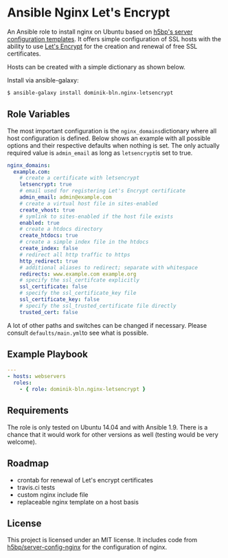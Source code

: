 # Ansible Nginx Let's Encrypt

An Ansible role to install nginx on Ubuntu based on
[h5bp's server configuration templates](https://github.com/h5bp/server-configs-nginx).
It offers simple configuration of SSL hosts with the ability to use [Let's Encrypt](https://letsencrypt.org/)
for the creation and renewal of free SSL certificates.

Hosts can be created with a simple dictionary as shown below.

Install via ansible-galaxy:

```bash
$ ansible-galaxy install dominik-bln.nginx-letsencrypt
```

## Role Variables

The most important configuration is the `nginx_domains`dictionary where all host configuration is defined. Below shows an example with all possible options and their respective defaults when nothing is set. The only actually required value is `admin_email` as long as `letsencrypt`is set to true.

```yml
nginx_domains:
  example.com:
    # create a certificate with letsencrypt
    letsencrypt: true
    # email used for registering Let's Encrypt certificate
    admin_email: admin@example.com
    # create a virtual host file in sites-enabled
    create_vhost: true
    # symlink to sites-enabled if the host file exists
    enabled: true
    # create a htdocs directory
    create_htdocs: true
    # create a simple index file in the htdocs
    create_index: false
    # redirect all http traffic to https
    http_redirect: true
    # additional aliases to redirect; separate with whitespace
    redirects: www.example.com example.org
    # specify the ssl_certifcate explicitly
    ssl_certificate: false
    # specify the ssl_certificate_key file
    ssl_certificate_key: false
    # specify the ssl_trusted_certificate file directly
    trusted_cert: false
```

A lot of other paths and switches can be changed if necessary. Please consult `defaults/main.yml`to see what is possible.

## Example Playbook

```yml
---
- hosts: webservers
  roles:
    - { role: dominik-bln.nginx-letsencrypt }
```

## Requirements

The role is only tested on Ubuntu 14.04 and with Ansible 1.9. There is a chance
that it would work for other versions as well (testing would be very welcome).

## Roadmap

* crontab for renewal of Let's encrypt certificates
* travis.ci tests
* custom nginx include file
* replaceable nginx template on a host basis

## License

This project is licensed under an MIT license. It includes code from
[h5bp/server-config-nginx](https://github.com/h5bp/server-configs-nginx) for the
configuration of nginx.

